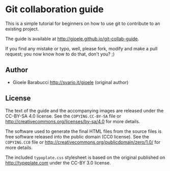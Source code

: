 Git collaboration guide
=======================

This is a simple tutorial for beginners on how to use git to contribute
to an existing project.

The guide is available at <http://gioele.github.io/git-collab-guide>.

If you find any mistake or typo, well, please fork, modify and make a pull
request; you now know how to do that, don't you? ;)


Author
------

* Gioele Barabucci <http://svario.it/gioele> (original author)


License
-------

The text of the guide and the accompanying images are released under
the CC-BY-SA 4.0 license. See the `COPYING.CC-BY-SA` file or
<http://creativecommons.org/licenses/by-sa/4.0> for more details.

The software used to generate the final HTML files from the source files
is free software released into the public domain (CC0 license). See the
`COPYING.CC0` file or <http://creativecommons.org/publicdomain/zero/1.0/>
for more details.

The included `typoplate.css` stylesheet is based on the original published
on <http://typeplate.com> under the CC-BY 3.0 license.
